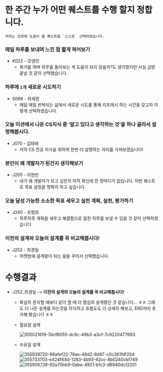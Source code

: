 # 한 주간 누가 어떤 퀘스트를 수행 할지 정합니다.

```
저희는 성장에 도움이 될 퀘스트를 `스스로` 선택하였습니다. 

```

### **매일 하루를 보내며 느낀 점 짧게 적어보기**

- K022 - 모영민
    - 복기를 하며 하루를 돌아보는 게 도움이 되지 않을까?도 생각했지만 사실 금방 끝날 것 같아 선택했습니다.

### **하루에 `1개` 새로운 시도하기**

- S069 - 최세영
    - 매일 매일 반복되는 삶에서 새로운 시도를 통해 리프레시 하는 시간을 갖고자 이렇게 선택하였습니다.

### **오늘 미션에서 나온 CS지식 중 ‘알고 있다고 생각하는 것’을 하나 골라서 설명해봅시다.**

- J070  - 김태래
    - 저의 CS 전공 지식을 위하여 한번 더 설명하는 자리를 가져보겠습니다!

### **본인이 왜 개발자가 된건지 생각해보기**

- J205 - 이현빈
    - 내가 왜 개발자가 되고 싶은지 아직 확신에 찬 한마디가 없습니다. 이번 퀘스트로 목표 설정을 명확히 하고 싶습니다.

### **오늘 달성 가능한 소소한 목표 세우고 실천 계획, 실천, 평가하기**

- J240 - 조범희
    - 하루하루 계획을 새우고 해결함으로 알찬 하루를 보낼 수 있을 것 같아 선택하였습니다.

### **이전의 설계와 오늘의 설계를 꼭 비교해봅시다!**

- J252 - 최경일
    - 어젯밤에 설계왕이 되는 꿈을 꾸어서 선택했습니다.

# 수행결과

- J252_최경일 -> **이전의 설계와 오늘의 설계를 꼭 비교해봅시다!**

    - 확실히 혼자할 때보다 같이 할 때 더 열심히 설계했던 것 같습니다... ㅎㅎ 그래도 더 나은 설계를 하는것을 의식하고 흐름도도 더 상세히 해보고, ERD까지 추가해 봤습니다 ㅎㅎ

    - 월요일 설계
        
        ![355021619-7dcf6055-dc9c-49b3-a3cf-7c9220477693](https://github.com/user-attachments/assets/e253a3d9-3767-4045-8d4d-e17a498ebf9e)

    - 수요일 설계
        
        ![355939720-98afef22-78ae-48d2-8d87-c0c261fdf25d](https://github.com/user-attachments/assets/bf4f66db-bfbc-419e-90d8-fa8c05071936)
        ![355733703-e424f64d-1283-4b93-92cc-8b0240cb1749](https://github.com/user-attachments/assets/87517976-8aa8-4ffd-8125-32aa270a833f)
        ![355906726-92a70bb9-0aba-4921-bfc3-d8940dcf2201](https://github.com/user-attachments/assets/8ccc681d-06df-41ba-93b1-0c08dd9a7e88)

      


